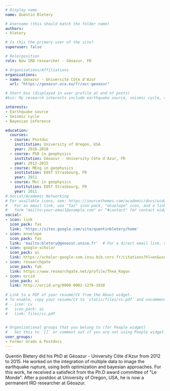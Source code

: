 ```yaml
---
# Display name
name: Quentin Bletery

# Username (this should match the folder name)
authors:
- bletery

# Is this the primary user of the site?
superuser: false 

# Role/position
role: Now IRD researcher - Géoazur, FR

# Organizations/Affiliations
organizations:
- name: Géoazur - Université Côte d'Azur
  url: "https://geoazur.oca.eu/fr/acc-geoazur"

# Short bio (displayed in user profile at end of posts)
#bio: My research interests include earthquake source, seismic cycle, seafloor metrology

interests:
- Earthquake source
- Seismic cycle
- Bayesian inference

education:
  courses:
  - course: Postdoc 
    institution: University of Oregon, USA
    year: 2016-2018
  - course: PhD in geophysics
    institution: Géoazur - University Côte d'Azur, FR
    year: 2012-2015
  - course: MEng in geophysics
    institution: EOST Strasbourg, FR
    year: 2011
  - course: Msc in geophysics
    institution: EOST Strasbourg, FR
    year: 2011
# Social/Academic Networking
# For available icons, see: https://sourcethemes.com/academic/docs/widgets/#icons
#   For an email link, use "fas" icon pack, "envelope" icon, and a link in the
#   form "mailto:your-email@example.com" or "#contact" for contact widget.
social:
- icon: link
  icon_pack: fas
  link: 'https://sites.google.com/site/quentinbletery/home'
- icon: envelope
  icon_pack: fas
  link: 'mailto:bletery@geoazur.unice.fr'  # For a direct email link, use "mailto:test@example.org".
- icon: google-scholar
  icon_pack: ai
  link: https://scholar-google-com.insu.bib.cnrs.fr/citations?hl=en&user=QIr0i7AAAAAJ
- icon: researchgate
  icon_pack: fab
  link: https://www.researchgate.net/profile/Thea_Ragon
- icon: orcid
  icon_pack: ai
  link: http://orcid.org/0000-0002-1276-1910
  
# Link to a PDF of your resume/CV from the About widget.
# To enable, copy your resume/CV to `static/files/cv.pdf` and uncomment the lines below.  
# - icon: cv
#   icon_pack: ai
#   link: files/cv.pdf

  
# Organizational groups that you belong to (for People widget)
#   Set this to `[]` or comment out if you are not using People widget.  
user_groups:
- Former Grads & Postdocs
---
```


Quentin Bletery did his PhD at Géoazur - University Côte d'Azur from 2012 to 2015. He worked on the integration of multiple data to image the earthquake rupture, using both optimization and bayesian approaches. For this work, he received a satisfecit from the Ph.D award committee of "Le Monde".
After a postdoc at University of Oregon, USA, he is now a permanent IRD researcher at Géoazur.
